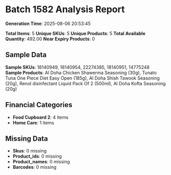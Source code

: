 # Batch 1582 Analysis Report

**Generation Time**: 2025-08-06 20:53:45

**Total Items**: 5
**Unique SKUs**: 5
**Unique Products**: 5
**Total Available Quantity**: 492.00
**Near Expiry Products**: 0

## Sample Data
**Sample SKUs**: 18140949, 18140954, 22274385, 18140951, 14775248
**Sample Products**: Al Doha Chicken Shawerma Seasoning (30g), Tunato Tuna One Piece Diet Easy Open (185g), Al Doha Shish Tawook Seasoning (20g), Renol disinfectant Liquid Pack Of 2 (500ml), Al Doha Kofta Seasoning (20g)

## Financial Categories
- **Food Cupboard 2**: 4 items
- **Home Care**: 1 items

## Missing Data
- **Skus**: 0 missing
- **Product_ids**: 0 missing
- **Product_names**: 0 missing
- **Barcodes**: 0 missing

